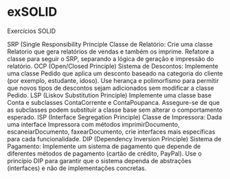 # exSOLID
Exercícios SOLID

SRP (Single Responsibility Principle
Classe de Relatório: Crie uma classe Relatorio que gera relatórios de vendas e também
os imprime.
Refatore a classe para seguir o SRP, separando a lógica de geração e impressão do
relatório.
OCP (Open/Closed Principle)
Sistema de Descontos: Implemente uma classe Pedido que aplica um desconto
baseado na categoria do cliente (por exemplo, estudante, idoso).
Use herança e polimorfismo para permitir que novos tipos de descontos sejam
adicionados sem modificar a classe Pedido.
LSP (Liskov Substitution Principle)
Implemente uma classe base Conta e subclasses ContaCorrente e ContaPoupanca.
Assegure-se de que as subclasses podem substituir a classe base sem alterar o
comportamento esperado.
ISP (Interface Segregation Principle)
Classe de Impressora: Dada uma interface Impressora com métodos
imprimirDocumento, escaneiarDocumento, faxearDocumento,
crie interfaces mais específicas para cada funcionalidade.
DIP (Dependency Inversion Principle)
Sistema de Pagamento: Implemente um sistema de pagamento que depende de
diferentes métodos de pagamento (cartão de crédito, PayPal).
Use o princípio DIP para garantir que o sistema dependa de abstrações (interfaces) e
não de implementações concretas.
